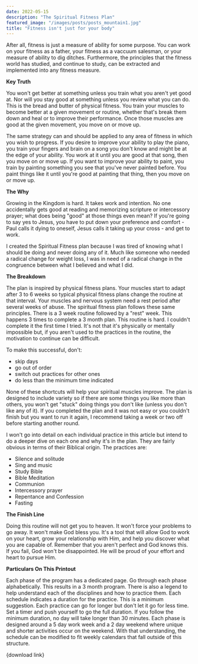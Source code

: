 ```yaml
---
date: 2022-05-15
description: "The Spiritual Fitness Plan"
featured_image: "/images/posts/posts_mountain1.jpg"
title: "Fitness isn't just for your body"
---
```


After all, fitness is just a measure of ability for some purpose. You can work on your fitness as a father, your fitness as a vaccuum salesman, or your measure of ability to dig ditches. Furthermore, the principles that the fitness world has studied, and continue to study, can be extracted and implemented into any fitness measure.

**Key Truth**

You won't get better at something unless you train what you aren't yet good at. Nor will you stay good at something unless you review what you can do. This is the bread and butter of physical fitness. You train your muscles to become better at a given movement or routine, whether that's break them down and heal or to improve their performance. Once those muscles are good at the given movement, you move on or move up.

The same strategy can and should be applied to any area of fitness in which you wish to progress. If you desire to improve your ability to play the piano, you train your fingers and brain on a song you don't know and might be at the edge of your ability. You work at it until you are good at that song, then you move on or move up. If you want to improve your ability to paint, you train by painting something you see that you've never painted before. You paint things like it until you're good at painting that thing, then you move on or move up.

**The Why**

Growing in the Kingdom is hard. It takes work and intention. No one accidentally gets good at reading and memorizing scripture or intercessory prayer; what does being "good" at those things even mean? If you're going to say yes to Jesus, you have to put down your preference and comfort - Paul calls it dying to oneself, Jesus calls it taking up your cross - and get to work.

I created the Spiritual Fitness plan because I was tired of knowing what I should be doing and never doing any of it. Much like someone who needed a radical change for weight loss, I was in need of a radical change in the congruence between what I believed and what I did.


**The Breakdown**
  
The plan is inspired by physical fitness plans. Your muscles start to adapt after 3 to 6 weeks so typical physical fitness plans change the routine at that interval. Your muscles and nervous system need a rest period after several weeks of abuse. The spiritual fitness plan follows these same principles. There is a 3 week routine followed by a "rest" week. This happens 3 times to complete a 3 month plan. This routine is hard. I couldn't complete it the first time I tried. It's not that it's physically or mentally impossible but, if you aren't used to the practices in the routine, the motivation to continue can be difficult.
  
To make this successful, don't:
  * skip days
  * go out of order
  * switch out practices for other ones
  * do less than the minimum time indicated

None of these shortcuts will help your spiritual muscles improve. The plan is designed to include variety so if there are some things you like more than others, you won't get "stuck" doing things you don't like (unless you don't like any of it). If you completed the plan and it was not easy or you couldn't finish but you want to run it again, I recommend taking a week or two off before starting another round.
  
I won't go into detail on each individual practice in this article but intend to do a deeper dive on each one and why it's in the plan. They are fairly obvious in terms of their Biblical origin. The practices are:
  * Silence and solitude
  * Sing and music
  * Study Bible
  * Bible Meditation
  * Communion
  * Intercessory prayer
  * Repentance and Confession
  * Fasting

**The Finish Line**
  
Doing this routine will not get you to heaven. It won't force your problems to go away. It won't make God bless you. It's a tool that will allow God to work on your heart, grow your relationship with Him, and help you discover what you are capable of. Remember that you aren't perfect and God knows this. If you fail, God won't be disappointed. He will be proud of your effort and heart to pursue Him.


**Particulars On This Printout**

Each phase of the program has a dedicated page. Go through each phase alphabetically. This results in a 3 month program. There is also a legend to help understand each of the disciplines and how to practice them. Each schedule indicates a duration for the practice. This is a minimum suggestion. Each practice can go for longer but don't let it go for less time. Set a timer and push yourself to go the full duration. If you follow the minimum duration, no day will take longer than 30 minutes. Each phase is designed around a 5 day work week and a 2 day weekend where unique and shorter activities occur on the weekend. With that understanding, the schedule can be modified to fit weekly calendars that fall outside of this structure.

{download link}